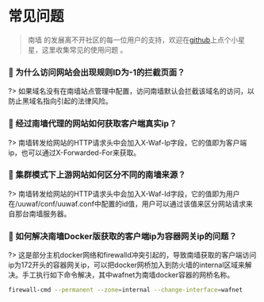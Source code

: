 # 常见问题
> 南墙 的发展离不开社区的每一位用户的支持，欢迎在[github](https://github.com/Safe3/uuWAF)上点个小星星，这里收集常见的使用问题 。



### 🍎 为什么访问网站会出现规则ID为-1的拦截页面？ <!-- {docsify-ignore} -->
?> 如果域名没有在南墙站点管理中配置，访问南墙默认会拦截该域名的访问，以防止黑域名指向引起的法律风险。



### 🍐 经过南墙代理的网站如何获取客户端真实ip？ <!-- {docsify-ignore} -->
?> 南墙转发给网站的HTTP请求头中会加入X-Waf-Ip字段，它的值即为客户端ip，也可以通过X-Forwarded-For来获取。



### 🍑 集群模式下上游网站如何区分不同的南墙来源？ <!-- {docsify-ignore} -->

?> 南墙转发给网站的HTTP请求头中会加入X-Waf-Id字段，它的值即为用户在/uuwaf/conf/uuwaf.conf中配置的id值，用户可以通过该值来区分网站请求来自那台南墙服务器。



### 🍋 如何解决南墙Docker版获取的客户端ip为容器网关ip的问题？ <!-- {docsify-ignore} -->

?> 这是部分主机docker网络和firewalld冲突引起的，导致南墙获取的客户端访问ip为172开头的容器网关ip，可以把docker网桥加入到防火墙的internal区域来解决。手工执行如下命令解决，其中wafnet为南墙docker容器的网桥名称。

```bash
firewall-cmd --permanent --zone=internal --change-interface=wafnet
```

